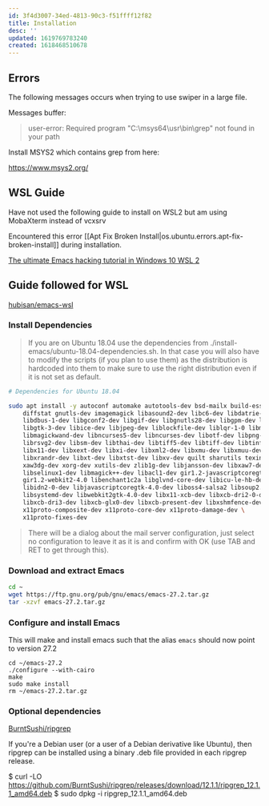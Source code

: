 ```yaml
---
id: 3f4d3007-34ed-4813-90c3-f51ffff12f82
title: Installation
desc: ''
updated: 1619769783240
created: 1618468510678
---
```


## Errors

The following messages occurs when trying to use swiper in a large file.

Messages buffer:

> user-error: Required program "C:\msys64\usr\bin\grep" not found in your path

Install MSYS2 which contains grep from here:

https://www.msys2.org/


## WSL Guide

Have not used the following guide to install on WSL2 but am using MobaXterm instead of vcxsrv

Encountered this error [[Apt Fix Broken Install|os.ubuntu.errors.apt-fix-broken-install]] during installation.

[The ultimate Emacs hacking tutorial in Windows 10 WSL 2](https://hkvim.com/post/windows-setup/)

## Guide followed for WSL

[hubisan/emacs-wsl](https://github.com/hubisan/emacs-wsl#install-emacs-272)

### Install Dependencies

> If you are on Ubuntu 18.04 use the dependencies from ./install-emacs/ubuntu-18.04-dependencies.sh. In that case you will also have to modify the scripts (if you plan to use them) as the distribution is hardcoded into them to make sure to use the right distribution even if it is not set as default.

```bash
# Dependencies for Ubuntu 18.04

sudo apt install -y autoconf automake autotools-dev bsd-mailx build-essential \
    diffstat gnutls-dev imagemagick libasound2-dev libc6-dev libdatrie-dev \
    libdbus-1-dev libgconf2-dev libgif-dev libgnutls28-dev libgpm-dev libgtk2.0-dev \
    libgtk-3-dev libice-dev libjpeg-dev liblockfile-dev liblqr-1-0 libm17n-dev \
    libmagickwand-dev libncurses5-dev libncurses-dev libotf-dev libpng-dev \
    librsvg2-dev libsm-dev libthai-dev libtiff5-dev libtiff-dev libtinfo-dev libtool \
    libx11-dev libxext-dev libxi-dev libxml2-dev libxmu-dev libxmuu-dev libxpm-dev \
    libxrandr-dev libxt-dev libxtst-dev libxv-dev quilt sharutils texinfo xaw3dg \
    xaw3dg-dev xorg-dev xutils-dev zlib1g-dev libjansson-dev libxaw7-dev \
    libselinux1-dev libmagick++-dev libacl1-dev gir1.2-javascriptcoregtk-4.0 \
    gir1.2-webkit2-4.0 libenchant1c2a libglvnd-core-dev libicu-le-hb-dev \
    libidn2-0-dev libjavascriptcoregtk-4.0-dev liboss4-salsa2 libsoup2.4-dev \
    libsystemd-dev libwebkit2gtk-4.0-dev libx11-xcb-dev libxcb-dri2-0-dev \
    libxcb-dri3-dev libxcb-glx0-dev libxcb-present-dev libxshmfence-dev \
    x11proto-composite-dev x11proto-core-dev x11proto-damage-dev \
    x11proto-fixes-dev
```

> There will be a dialog about the mail server configuration, just select no configuration to leave it as it is and confirm with OK (use TAB and RET to get through this).

### Download and extract Emacs

```bash
cd ~
wget https://ftp.gnu.org/pub/gnu/emacs/emacs-27.2.tar.gz
tar -xzvf emacs-27.2.tar.gz
```

### Configure and install Emacs

This will make and install emacs such that the alias `emacs` should now point to version 27.2

```
cd ~/emacs-27.2
./configure --with-cairo
make
sudo make install
rm ~/emacs-27.2.tar.gz
```

### Optional dependencies

[BurntSushi/ripgrep](https://github.com/BurntSushi/ripgrep)

If you're a Debian user (or a user of a Debian derivative like Ubuntu), then ripgrep can be installed using a binary .deb file provided in each ripgrep release.

$ curl -LO https://github.com/BurntSushi/ripgrep/releases/download/12.1.1/ripgrep_12.1.1_amd64.deb
$ sudo dpkg -i ripgrep_12.1.1_amd64.deb